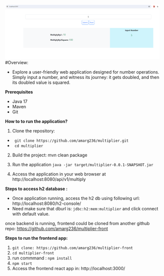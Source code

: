 ![multiplier-app](https://github.com/amarg236/multiplier/blob/master/multiplier-app.png)
#Overview:
- Explore a user-friendly web application designed for number operations. Simply input a number, and witness its journey: it gets doubled, and then its doubled value is squared.

**Prerequisites**
- Java 17
- Maven
- Git

**How to to run the application?**

1. Clone the repository:

- ` git clone https://github.com/amarg236/multiplier.git`
- ` cd multiplier`

2. Build the project:
mvn clean package

3. Run the application
 `java -jar target/multiplier-0.0.1-SNAPSHOT.jar`


4. Access the application in your web browser at http://localhost:8080/api/v1/multiply


**Steps to access h2 database :**

- Once application running, access the h2 db using following url:
  http://localhost:8080/h2-console/
- Need make sure that dburl is: `jdbc:h2:mem:multiplier` and click connect with default value.


once backend is running, frontend could be cloned from another github repo:
https://github.com/amarg236/multiplier-front

**Steps to run the frontend app:**
1. `git clone: https://github.com/amarg236/multiplier-front`
2. `cd multiplier-front`
3. run commmand : `npm install`
4. `npm start`
5. Access the frontend react app in: http://localhost:3000/ 

  


